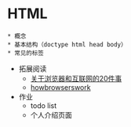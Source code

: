 # HTML
    * 概念
    * 基本结构（doctype html head body）
    * 常见的标签
* 拓展阅读
    * [关于浏览器和互联网的20件事](http://www.20thingsilearned.com/en-US/home)
    * [howbrowserswork](http://www.html5rocks.com/zh/tutorials/internals/howbrowserswork/)
* 作业
    * todo list
    * 个人介绍页面